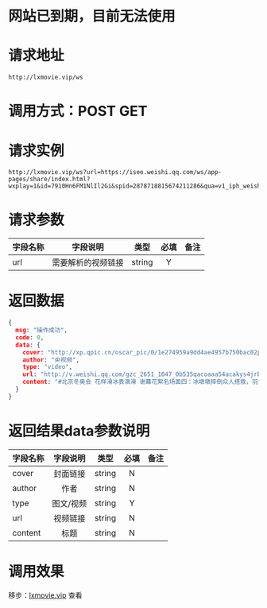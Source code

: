# 网站已到期，目前无法使用
# 请求地址

```
http://lxmovie.vip/ws
```

# 调用方式：POST GET

# 请求实例

```
http://lxmovie.vip/ws?url=https://isee.weishi.qq.com/ws/app-pages/share/index.html?wxplay=1&id=7910Hn6FM1NlIl2Gi&spid=2878718815674211286&qua=v1_iph_weishi_8.58.0_665_app_a&chid=100081014&pkg=3670&attach=cp_reserves3_1000370011
```

# 请求参数

|字段名称       |字段说明         |类型            |必填            |备注     |
| -------------|:--------------:|:--------------:|:--------------:| ------:|
|url|需要解析的视频链接|string|Y||

# 返回数据

```json
{
  msg: "操作成功",
  code: 0,
  data: {
    cover: "http://xp.qpic.cn/oscar_pic/0/1e274959a9dd4ae4957b750bac02pict/0",
    author: "央视频",
    type: "video",
    url: "http://v.weishi.qq.com/gzc_2651_1047_0b535qacoaaa54acakys4jrbp3aee7waaj2a.f70.mp4?dis_k=8369fb1ad30139cc281674647d30db77&dis_t=1645436230&fromtag=0&personid=h5&pver=1.0.0&wsadapt=h5_0221173710_393635000_196464653_0_0_0_27_2_0_0_0_0_0&qua=v1_ht5_qz_3.0.0_001_idc_new&wsadapt=h5_0221173710_393635000_196464653_0_0_0_27_0_0_0_0_0_0&qua=v1_ht5_qz_3.0.0_001_idc_new",
    content: "#北京冬奥会 花样滑冰表演滑 谢幕花絮名场面四：冰墩墩摔倒众人搭救，羽生结弦第一个冲上去，然而金博洋……#来央视频看冬奥"
  }
}
```

# 返回结果data参数说明

|字段名称       |字段说明         |类型            |必填            |备注     |
| -------------|:--------------:|:--------------:|:--------------:| ------:|
|cover|封面链接|string|N||
|author|作者|string|N||
|type|图文/视频|string|Y||
|url|视频链接|string|N||
|content|标题|string|N||


# 调用效果

移步：[lxmovie.vip](lxmovie.vip) 查看




